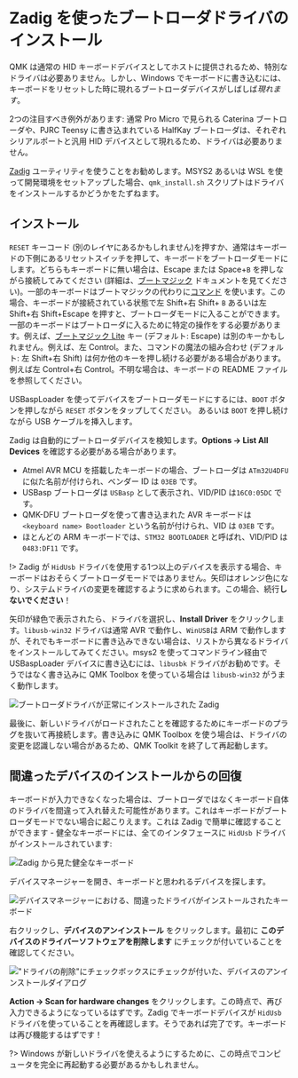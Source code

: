 # Zadig を使ったブートローダドライバのインストール

QMK は通常の HID キーボードデバイスとしてホストに提供されるため、特別なドライバは必要ありません。しかし、Windows でキーボードに書き込むには、キーボードをリセットした時に現れるブートローダデバイスがしばしば*現れます*。

2つの注目すべき例外があります: 通常 Pro Micro で見られる Caterina ブートローダや、PJRC Teensy に書き込まれている HalfKay ブートローダは、それぞれシリアルポートと汎用 HID デバイスとして現れるため、ドライバは必要ありません。

[Zadig](https://zadig.akeo.ie/) ユーティリティを使うことをお勧めします。MSYS2 あるいは WSL を使って開発環境をセットアップした場合、`qmk_install.sh` スクリプトはドライバをインストールするかどうかをたずねます。

## インストール

`RESET` キーコード (別のレイヤにあるかもしれません)を押すか、通常はキーボードの下側にあるリセットスイッチを押して、キーボードをブートローダモードにします。どちらもキーボードに無い場合は、Escape または Space+`B` を押しながら接続してみてください (詳細は、[ブートマジック](ja/feature_bootmagic.md) ドキュメントを見てください)。一部のキーボードはブートマジックの代わりに[コマンド](ja/feature_command.md) を使います。この場合、キーボードが接続されている状態で左 Shift+右 Shift+ `B` あるいは左 Shift+右 Shift+Escape を押すと、ブートローダモードに入ることができます。
一部のキーボードはブートローダに入るために特定の操作をする必要があります。例えば、[ブートマジック Lite](ja/feature_bootmagic.md#bootmagic-lite) キー (デフォルト: Escape) は別のキーかもしれません。例えば、左 Control。また、コマンドの魔法の組み合わせ (デフォルト: 左 Shift+右 Shift) は何か他のキーを押し続ける必要がある場合があります。例えば左 Control+右 Control。不明な場合は、キーボードの README ファイルを参照してください。

USBaspLoader を使ってデバイスをブートローダモードにするには、`BOOT` ボタンを押しながら `RESET` ボタンをタップしてください。
あるいは `BOOT` を押し続けながら USB ケーブルを挿入します。

Zadig は自動的にブートローダデバイスを検知します。**Options → List All Devices** を確認する必要がある場合があります。

- Atmel AVR MCU を搭載したキーボードの場合、ブートローダは `ATm32U4DFU` に似た名前が付けられ、ベンダー ID は `03EB` です。
- USBasp ブートローダは `USBasp` として表示され、VID/PID は`16C0:05DC` です。
- QMK-DFU ブートローダを使って書き込まれた AVR キーボードは `<keyboard name> Bootloader` という名前が付けられ、VID は `03EB` です。
- ほとんどの ARM キーボードでは、`STM32 BOOTLOADER` と呼ばれ、VID/PID は `0483:DF11` です。

!> Zadig が `HidUsb` ドライバを使用する1つ以上のデバイスを表示する場合、キーボードはおそらくブートローダモードではありません。矢印はオレンジ色になり、システムドライバの変更を確認するように求められます。この場合、続行**しないでください**！

矢印が緑色で表示されたら、ドライバを選択し、**Install Driver** をクリックします。`libusb-win32` ドライバは通常 AVR で動作し、`WinUSB`は ARM で動作しますが、それでもキーボードに書き込みできない場合は、リストから異なるドライバをインストールしてみてください。msys2 を使ってコマンドライン経由で USBaspLoader デバイスに書き込むには、`libusbk` ドライバがお勧めです。そうではなく書き込みに QMK Toolbox を使っている場合は `libusb-win32` がうまく動作します。

![ブートローダドライバが正常にインストールされた Zadig](https://i.imgur.com/b8VgXzx.png)

最後に、新しいドライバがロードされたことを確認するためにキーボードのプラグを抜いて再接続します。書き込みに QMK Toolbox を使う場合は、ドライバの変更を認識しない場合があるため、QMK Toolkit を終了して再起動します。

## 間違ったデバイスのインストールからの回復

キーボードが入力できなくなった場合は、ブートローダではなくキーボード自体のドライバを間違って入れ替えた可能性があります。これはキーボードがブートローダモードでない場合に起こりえます。これは Zadig で簡単に確認することができます - 健全なキーボードには、全てのインタフェースに `HidUsb` ドライバがインストールされています:

![Zadig から見た健全なキーボード](https://i.imgur.com/Hx0E5kC.png)

デバイスマネージャーを開き、キーボードと思われるデバイスを探します。

![デバイスマネージャーにおける、間違ったドライバがインストールされたキーボード](https://i.imgur.com/L3wvX8f.png)

右クリックし、**デバイスのアンインストール** をクリックします。最初に **このデバイスのドライバーソフトウェアを削除します** にチェックが付いていることを確認してください。

!["ドライバの削除"にチェックボックスにチェックが付いた、デバイスのアンインストールダイアログ](https://i.imgur.com/aEs2RuA.png)

**Action → Scan for hardware changes** をクリックします。この時点で、再び入力できるようになっているはずです。Zadig でキーボードデバイスが `HidUsb` ドライバを使っていることを再確認します。そうであれば完了です。キーボードは再び機能するはずです！

?> Windows が新しいドライバを使えるようにするために、この時点でコンピュータを完全に再起動する必要があるかもしれません。
